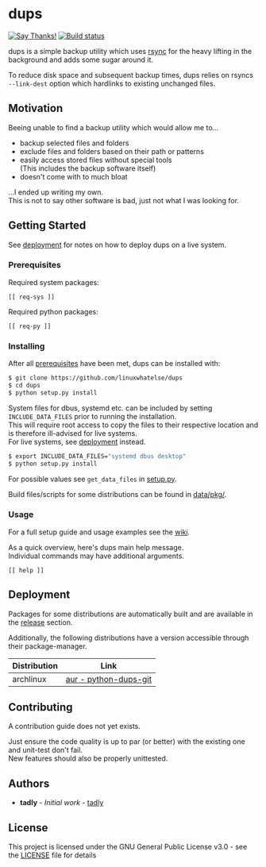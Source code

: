 # dups
[![Say Thanks!](https://img.shields.io/badge/say-thanks-e91e63.svg)](https://saythanks.io/to/tadly)
[![Build status](https://ci.appveyor.com/api/projects/status/ia8xtstfs2bkxu8g/branch/master?svg=true)](https://ci.appveyor.com/project/tadly/dups/branch/master)

dups is a simple backup utility which uses [rsync](https://rsync.samba.org/)
for the heavy lifting in the background and adds some sugar around it.  
  
To reduce disk space and subsequent backup times, dups relies on rsyncs
`--link-dest` option which hardlinks to existing unchanged files.


## Motivation
Beeing unable to find a backup utility which would allow me to...
  * backup selected files and folders
  * exclude files and folders based on their path or patterns
  * easily access stored files without special tools  
    (This includes the backup software itself)
  * doesn't come with to much bloat

...I ended up writing my own.  
This is not to say other software is bad, just not what I was
looking for.


## Getting Started
See [deployment](#deployment) for notes on how to deploy dups on a live system.

### Prerequisites
Required system packages:
```
[[ req-sys ]]
```

Required python packages:
```
[[ req-py ]]
```

### Installing
After all [prerequisites](#prerequisites) have been met, dups can be installed
with:
```sh
$ git clone https://github.com/linuxwhatelse/dups
$ cd dups
$ python setup.py install
```

System files for dbus, systemd etc. can be included by setting
`INCLUDE_DATA_FILES` prior to running the installation.  
This will require root access to copy the files to their respective location
and is therefore ill-advised for live systems.  
For live systems, see [deployment](#deployment) instead.
```sh
$ export INCLUDE_DATA_FILES="systemd dbus desktop"
$ python setup.py install
```
For possible values see `get_data_files` in [setup.py](setup.py).  
  
Build files/scripts for some distributions can be found in
[data/pkg/](data/pkg/).

### Usage
For a full setup guide and usage examples see the
[wiki](https://github.com/linuxwhatelse/dups/wiki).

As a quick overview, here's dups main help message.  
Individual commands may have additional arguments.
```
[[ help ]]
```

## Deployment
Packages for some distributions are automatically built and are available in
the [release](https://github.com/linuxwhatelse/dups/releases) section.
  
Additionally, the following distributions have a version accessible through
their package-manager.

| Distribution | Link |
| --- | --- |
| archlinux | [aur - python-dups-git](https://aur.archlinux.org/packages/python-dups-git/) |


## Contributing
A contribution guide does not yet exists.  
  
Just ensure the code quality is up to par (or better) with the existing one
and unit-test don't fail.  
New features should also be properly unittested.


## Authors
* **tadly** - *Initial work* - [tadly](https://github.com/tadly)


## License
This project is licensed under the GNU General Public License v3.0 - see the
[LICENSE](LICENSE) file for details
